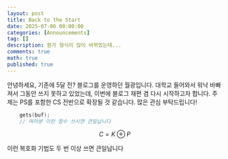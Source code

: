 ```yaml
---
layout: post
title: Back to the Start
date: 2025-07-06 00:00:00
categories: [Announcements]
tag: []
description: 뭔가 형식이 많이 바뀌었는데... 
comments: true
math: true
published: true
---
```


안녕하세요, 기존에 5달 전? 블로그를 운영하던 월광입니다. 대학교 들어와서 워낙 바빠져서 그동안 쓰지 못하고 있었는데, 이번에 블로그 재편 겸 다시 시작하고자 합니다. 주제는 PS를 포함한 CS 전반으로 확장될 것 같습니다. 많은 관심 부탁드립니다!
```c
    gets(buf);
    // 여러분 이런 함수 쓰시면 큰일납니다
```
$$C = K \oplus P$$ 

이런 복호화 기법도 두 번 이상 쓰면 큰일납니다
